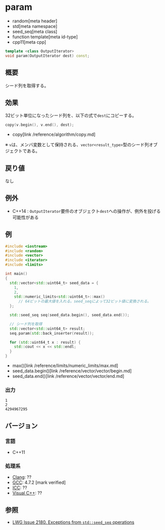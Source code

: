 # param
* random[meta header]
* std[meta namespace]
* seed_seq[meta class]
* function template[meta id-type]
* cpp11[meta cpp]

```cpp
template <class OutputIterator>
void param(OutputIterator dest) const;
```

## 概要
シード列を取得する。


## 効果
32ビット単位になったシード列を、以下の式で`dest`にコピーする。

```cpp
copy(v.begin(), v.end(), dest);
```
* copy[link /reference/algorithm/copy.md]

※ `v`は、メンバ変数として保持される、`vector<result_type>`型のシード列オブジェクトである。


## 戻り値
なし


## 例外
- C++14 : `OutputIterator`要件のオブジェクト`dest`への操作が、例外を投げる可能性がある


## 例
```cpp example
#include <iostream>
#include <random>
#include <vector>
#include <iterator>
#include <limits>

int main()
{
  std::vector<std::uint64_t> seed_data = {
    1,
    2,
    std::numeric_limits<std::uint64_t>::max()
      // 64ビットの最大値を入れる。seed_seqによって32ビット値に変換される。
  };

  std::seed_seq seq(seed_data.begin(), seed_data.end());

  // シード列を取得
  std::vector<std::uint64_t> result;
  seq.param(std::back_inserter(result));

  for (std::uint64_t x : result) {
    std::cout << x << std::endl;
  }
}
```
* max()[link /reference/limits/numeric_limits/max.md]
* seed_data.begin()[link /reference/vector/vector/begin.md]
* seed_data.end()[link /reference/vector/vector/end.md]

### 出力
```
1
2
4294967295
```

## バージョン
### 言語
- C++11

### 処理系
- [Clang](/implementation.md#clang): ??
- [GCC](/implementation.md#gcc): 4.7.2 [mark verified]
- [ICC](/implementation.md#icc): ??
- [Visual C++](/implementation.md#visual_cpp): ??


## 参照
- [LWG Issue 2180. Exceptions from `std::seed_seq` operations](http://www.open-std.org/jtc1/sc22/wg21/docs/lwg-defects.html#2180)
